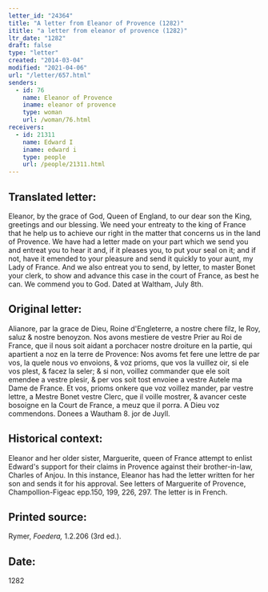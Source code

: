 ```yaml
---
letter_id: "24364"
title: "A letter from Eleanor of Provence (1282)"
ititle: "a letter from eleanor of provence (1282)"
ltr_date: "1282"
draft: false
type: "letter"
created: "2014-03-04"
modified: "2021-04-06"
url: "/letter/657.html"
senders:
  - id: 76
    name: Eleanor of Provence
    iname: eleanor of provence
    type: woman
    url: /woman/76.html
receivers:
  - id: 21311
    name: Edward I
    iname: edward i
    type: people
    url: /people/21311.html
---
```

<h2> Translated letter:</h2>Eleanor, by the grace of God, Queen of England, to our dear son the King, greetings and our blessing.
We need your entreaty to the king of France that he help us to achieve our right in the matter that concerns us in the land of Provence.
We have had a letter made on your part which we send you and entreat you to hear it and, if it pleases you, to put your seal on it; and if not, have it emended to your pleasure and send it quickly to your aunt, my Lady of France.
And we also entreat you to send, by letter, to master Bonet your clerk, to show and advance this case in the court of France, as best he can.
We commend you to God.
Dated at Waltham, July 8th.
<h2 class="mt-4"> Original letter:</h2>Alianore, par la grace de Dieu, Roine d'Engleterre, a nostre chere filz, le Roy, saluz & nostre benoyzon.
Nos avons mestiere de vestre Prier au Roi de France, que il nous soit aidant a porchacer nostre droiture en la partie, qui apartient a noz en la terre de Provence:
Nos avoms fet fere une lettre de par vos, la quele nous vo envoions, & voz prioms, que vos la vuillez oir, si ele vos plest, & facez la seler; & si non, voillez commander que ele soit emendee a vestre plesir, & per vos soit tost envoiee a vestre Autele ma Dame de France.
Et vos, prioms onkere que voz voillez mander, par vestre lettre, a Mestre Bonet vestre Clerc, que il voille mostrer, & avancer ceste bosoigne en la Court de France, a meuz que il porra.
A Dieu voz commendons.
Donees a Wautham 8. jor de Juyll.
<h2 class="mt-4"> Historical context:</h2>Eleanor and her older sister, Marguerite, queen of France attempt to enlist Edward's support for their claims in Provence against their brother-in-law, Charles of Anjou.  In this instance, Eleanor has had the letter written for her son and sends it for his approval.  See letters of Marguerite of Provence, Champollion-Figeac epp.150, 199, 226, 297.  The letter is in French.
<h2 class="mt-4"> Printed source:</h2><p>Rymer, <em>Foedera,</em> 1.2.206 (3rd ed.).</p><h2 class="mt-4"> Date:</h2>1282